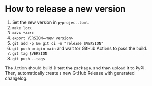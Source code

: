 # How to release a new version

1. Set the new version in `pyproject.toml`.
1. `make lock`
1. `make tests`
1. `export VERSION=<new version>`
1. `git add -p && git ci -m "release $VERSION"`
1. `git push origin main` and wait for GitHub Actions to pass the build.
1. `git tag $VERSION`
1. `git push --tags`

The Action should build & test the package, and then upload it to PyPI.
Then, automatically create a new GitHub Release with generated changelog.

